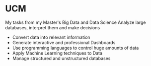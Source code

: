 # UCM
My tasks from my Master's Big Data and Data Science 
Analyze large databases, interpret them and make decisions
- Convert data into relevant information
- Generate interactive and professional Dashboards
- Use programming languages to control huge amounts of data
- Apply Machine Learning techniques to Data
- Manage structured and unstructured databases
